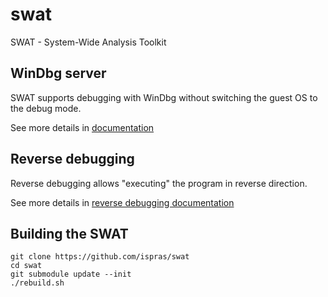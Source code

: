 # swat
SWAT - System-Wide Analysis Toolkit

## WinDbg server

SWAT supports debugging with WinDbg without switching the guest OS to the
debug mode.

See more details in [documentation](docs/WinDbg.md)

## Reverse debugging

Reverse debugging allows "executing" the program in reverse direction.

See more details in [reverse debugging documentation](docs/ReverseDebugging.md)

## Building the SWAT

    git clone https://github.com/ispras/swat
    cd swat
    git submodule update --init
    ./rebuild.sh
